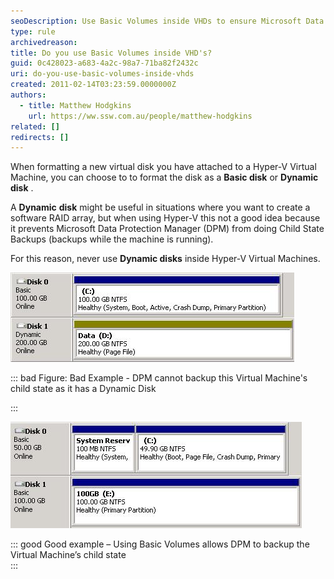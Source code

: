 ```yaml
---
seoDescription: Use Basic Volumes inside VHDs to ensure Microsoft Data Protection Manager can perform Child State Backups with Hyper-V Virtual Machines.
type: rule
archivedreason:
title: Do you use Basic Volumes inside VHD's?
guid: 0c428023-a683-4a2c-98a7-71ba82f2432c
uri: do-you-use-basic-volumes-inside-vhds
created: 2011-02-14T03:23:59.0000000Z
authors:
  - title: Matthew Hodgkins
    url: https://ww.ssw.com.au/people/matthew-hodgkins
related: []
redirects: []
---
```


When formatting a new virtual disk you have attached to a Hyper-V Virtual Machine, you can choose to to format the disk as a **Basic disk** or **Dynamic** **disk** .

A **Dynamic** **disk** might be useful in situations where you want to create a software RAID array, but when using Hyper-V this not a good idea because it prevents Microsoft Data Protection Manager (DPM) from doing Child State Backups (backups while the machine is running).

For this reason, never use **Dynamic disks** inside Hyper-V Virtual Machines.

![Bad Example - DPM cannot backup this Virtual Machine's child state as it has a Dynamic Disk](basicvolumes-badexample.jpg)

::: bad
Figure: Bad Example - DPM cannot backup this Virtual Machine's child state as it has a Dynamic Disk

:::

![Good example – Using Basic Volumes allows DPM to backup the Virtual Machine’s child state](basicvolumes-goodexample.jpg)

::: good
Good example – Using Basic Volumes allows DPM to backup the Virtual Machine’s child state  
:::

<!--endintro-->
